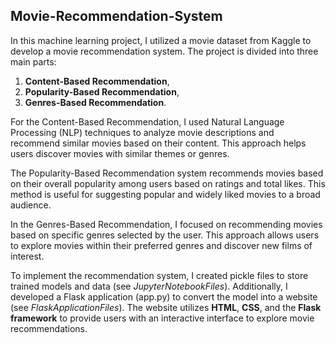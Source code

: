 ## Movie-Recommendation-System

In this machine learning project, I utilized a movie dataset from Kaggle to develop a movie recommendation system. The project is divided into three main parts: 
1. __Content-Based Recommendation__,
2. __Popularity-Based Recommendation__,
3. __Genres-Based Recommendation__.

For the Content-Based Recommendation, I used Natural Language Processing (NLP) techniques to analyze movie descriptions and recommend similar movies based on their content. This approach helps users discover movies with similar themes or genres.

The Popularity-Based Recommendation system recommends movies based on their overall popularity among users based on ratings and total likes. This method is useful for suggesting popular and widely liked movies to a broad audience.

In the Genres-Based Recommendation, I focused on recommending movies based on specific genres selected by the user. This approach allows users to explore movies within their preferred genres and discover new films of interest.

To implement the recommendation system, I created pickle files to store trained models and data (see *JupyterNotebookFiles*). Additionally, I developed a Flask application (app.py) to convert the model into a website (see *FlaskApplicationFiles*). The website utilizes __HTML__, __CSS__, and the __Flask framework__ to provide users with an interactive interface to explore movie recommendations.
